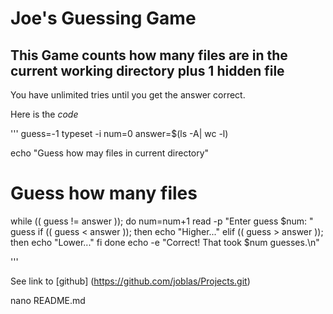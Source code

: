 # Joe's Guessing Game

## This Game counts how many files are in the current working directory plus 1 hidden file

You have unlimited tries until you get the answer correct.

Here is the *code*

'''
guess=-1
typeset -i num=0
answer=$(ls -A| wc -l)

echo "Guess how may files in current directory"

# Guess how many files
while (( guess != answer )); do
        num=num+1
        read -p "Enter guess $num: " guess
        if (( guess < answer )); then
                echo "Higher..."
        elif (( guess > answer )); then
                echo "Lower..."
        fi
done
echo -e "Correct! That took $num guesses.\n"

'''

See link to [github] (https://github.com/joblas/Projects.git)

nano README.md
